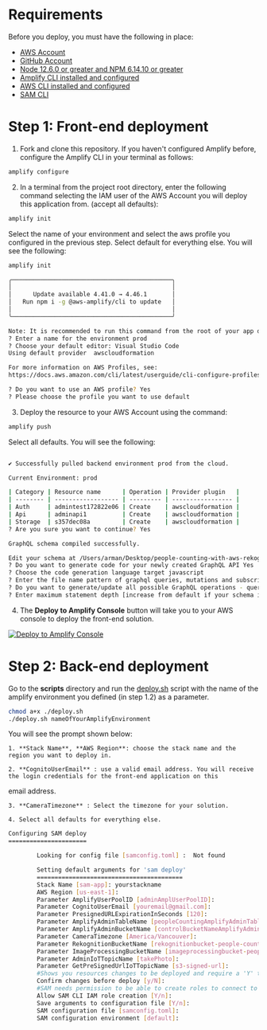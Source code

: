 # Requirements
Before you deploy, you must have the following in place:
*  [AWS Account](https://aws.amazon.com/account/) 
*  [GitHub Account](https://github.com/) 
*  [Node 12.6.0 or greater and NPM 6.14.10 or greater](https://nodejs.org/en/download/) 
*  [Amplify CLI installed and configured](https://aws-amplify.github.io/docs/cli-toolchain/quickstart#quickstart) 
*  [AWS CLI installed and configured](https://aws.amazon.com/cli/) 
*  [SAM CLI](https://docs.aws.amazon.com/serverless-application-model/latest/developerguide/serverless-sam-cli-install.html)

# Step 1: Front-end deployment

1.  Fork and clone this repository.
    If you haven't configured Amplify before, configure the Amplify CLI in your terminal as follows:
    
```bash
amplify configure
```

2.  In a terminal from the project root directory, enter the following command selecting the IAM user of the AWS Account you will deploy this application from. (accept all defaults):

```bash
amplify init
```
Select the name of your environment and select the aws profile you configured in the previous step. Select default for everything else. You will see the following:

```bash
amplify init

╭─────────────────────────────────────────────╮
│                                             │
│      Update available 4.41.0 → 4.46.1       │
│   Run npm i -g @aws-amplify/cli to update   │
│                                             │
╰─────────────────────────────────────────────╯

Note: It is recommended to run this command from the root of your app directory
? Enter a name for the environment prod
? Choose your default editor: Visual Studio Code
Using default provider  awscloudformation

For more information on AWS Profiles, see:
https://docs.aws.amazon.com/cli/latest/userguide/cli-configure-profiles.html

? Do you want to use an AWS profile? Yes
? Please choose the profile you want to use default
```
3.  Deploy the resource to your AWS Account using the command:

```bash
amplify push
```

Select all defaults. You will see the following:

```bash

✔ Successfully pulled backend environment prod from the cloud.

Current Environment: prod

| Category | Resource name      | Operation | Provider plugin   |
| -------- | ------------------ | --------- | ----------------- |
| Auth     | admintest172822e06 | Create    | awscloudformation |
| Api      | adminapi1          | Create    | awscloudformation |
| Storage  | s357dec08a         | Create    | awscloudformation |
? Are you sure you want to continue? Yes

GraphQL schema compiled successfully.

Edit your schema at /Users/arman/Desktop/people-counting-with-aws-rekognition-Admin-Website/amplify/backend/api/adminapi1/schema.graphql or place .graphql files in a directory at /Users/arman/Desktop/people-counting-with-aws-rekognition-Admin-Website/amplify/backend/api/adminapi1/schema
? Do you want to generate code for your newly created GraphQL API Yes
? Choose the code generation language target javascript
? Enter the file name pattern of graphql queries, mutations and subscriptions src/graphql/**/*.js
? Do you want to generate/update all possible GraphQL operations - queries, mutations and subscriptions Yes
? Enter maximum statement depth [increase from default if your schema is deeply nested] 2
```

4. The **Deploy to Amplify Console** button will take you to your AWS console to deploy the front-end solution.

<a href="https://console.aws.amazon.com/amplify/home#/deploy?repo=https://github.com/UBC-CIC/people-counting-with-aws-rekognition-Admin-Website">
    <img src="https://oneclick.amplifyapp.com/button.svg" alt="Deploy to Amplify Console">
</a>

# Step 2: Back-end deployment

Go to the **scripts** directory and run the [deploy.sh](../scripts/deploy.sh) script with the name of the amplify environment you defined (in step 1.2) as a parameter.

```bash
chmod a+x ./deploy.sh 
./deploy.sh nameOfYourAmplifyEnvironment
```

You will see the prompt shown below:

    1. **Stack Name**, **AWS Region**: choose the stack name and the region you want to deploy in. 

    2. **CognitoUserEmail** : use a valid email address. You will receive the login credentials for the front-end application on this
email address.

    3. **CameraTimezone** : Select the timezone for your solution. 

    4. Select all defaults for everything else.

```bash
Configuring SAM deploy
======================

        Looking for config file [samconfig.toml] :  Not found

        Setting default arguments for 'sam deploy'
        =========================================
        Stack Name [sam-app]: yourstackname
        AWS Region [us-east-1]: 
        Parameter AmplifyUserPoolID [adminAmplUserPoolID]: 
        Parameter CognitoUserEmail [youremail@gmail.com]: 
        Parameter PresignedURLExpirationInSeconds [120]: 
        Parameter AmplifyAdminTableName [peopleCountingAmplifyAdminTable]: 
        Parameter AmplifyAdminBucketName [controlBucketNameAmplifyAdmin]: 
        Parameter CameraTimezone [America/Vancouver]: 
        Parameter RekognitionBucketName [rekognitionbucket-people-counting]: 
        Parameter ImageProcessingBucketName [imageprocessingbucket-people-counting]: 
        Parameter AdminIoTTopicName [takePhoto]: 
        Parameter GetPreSignedUrlIoTTopicName [s3-signed-url]: 
        #Shows you resources changes to be deployed and require a 'Y' to initiate deploy
        Confirm changes before deploy [y/N]:  
        #SAM needs permission to be able to create roles to connect to the resources in your template
        Allow SAM CLI IAM role creation [Y/n]: 
        Save arguments to configuration file [Y/n]: 
        SAM configuration file [samconfig.toml]: 
        SAM configuration environment [default]: 
```